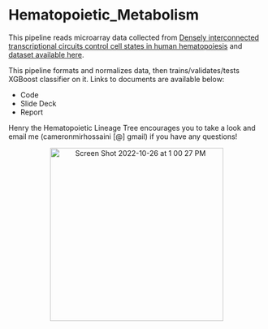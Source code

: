 # Hematopoietic_Metabolism
This pipeline reads microarray data collected from [Densely interconnected transcriptional circuits control cell states in human hematopoiesis](https://www.ncbi.nlm.nih.gov/pmc/articles/PMC3049864/) and [dataset available here](https://www.ncbi.nlm.nih.gov/geo/query/acc.cgi?acc=GSE24759).

This pipeline formats and normalizes data, then trains/validates/tests XGBoost classifier on it. Links to documents are available below:
- Code
- Slide Deck
- Report

Henry the Hematopoietic Lineage Tree encourages you to take a look and email me (cameronmirhossaini [@] gmail) if you have any questions!

<p align="center">
<img width="341" alt="Screen Shot 2022-10-26 at 1 00 27 PM" src="https://user-images.githubusercontent.com/53825687/198113471-0d701bc8-712c-4d82-ad1a-c84cc6acc6b1.png">
</p>
